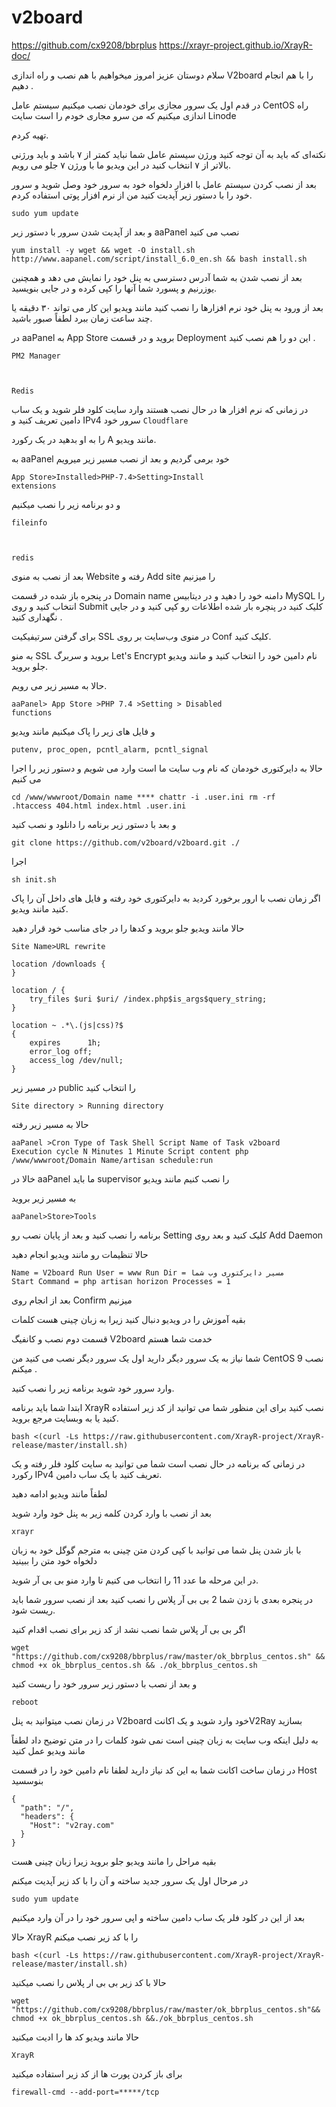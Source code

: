 # v2board
https://github.com/cx9208/bbrplus
https://xrayr-project.github.io/XrayR-doc/




سلام دوستان عزیز امروز میخواهیم با هم نصب و راه اندازی V2board را با هم انجام دهیم .

در قدم اول یک سرور مجازی برای خودمان نصب میکنیم  سیستم عامل CentOS  راه اندازی میکنیم که من سرو مجاری خودم را است سایت 
Linode

تهیه کردم.

نکته‌ای که باید به آن توجه کنید ورژن سیستم عامل شما نباید کمتر از ۷ باشد و باید ورژنی بالاتر از ۷ انتخاب کنید در این ویدیو ما با ورژن ۷ جلو می رویم.

بعد از نصب کردن سیستم عامل با افزار دلخواه خود به سرور خود وصل شوید و سرور خود را با دستور زیر آپدیت کنید من از نرم افزار پوتی استفاده کردم.

<pre class="notranslate"><code>sudo yum update</code></pre>

و بعد از آپدیت شدن سرور با دستور زیر aaPanel نصب می کنید

<pre class="notranslate"><code>yum install -y wget && wget -O install.sh http://www.aapanel.com/script/install_6.0_en.sh && bash install.sh
</code></pre>

بعد از نصب شدن به شما آدرس دسترسی به پنل خود را نمایش می دهد و همچنین یوزرنیم و پسورد شما آنها را کپی کرده و در جایی بنویسید.

بعد از ورود به پنل خود نرم افزارها را نصب کنید مانند ویدیو این کار می تواند ۳۰ دقیقه یا چند ساعت زمان ببرد لطفاً صبور باشید.

در aaPanel  به App Store بروید و در قسمت Deployment این دو را هم نصب کنید .

<code>PM2 Manager

Redis</code>

در زمانی که نرم افزار ها در حال نصب هستند وارد سایت کلود فلر شوید و یک ساب دامین تعریف کنید و IPv4 سرور خود 
<code>Cloudflare</code>

را به او بدهید در یک رکورد A مانند ویدیو.

به  aaPanel  خود برمی گردیم  و بعد از نصب مسیر زیر میرویم

<code>App Store>Installed>PHP-7.4>Setting>Install extensions</code>

و دو برنامه زیر را نصب میکنیم

<code>fileinfo

redis</code>

بعد از نصب به منوی Website رفته و Add site را میزنیم

در پنجره باز شده در قسمت Domain name دامنه خود را دهید و در دیتابیس MySQL را انتخاب کنید و روی Submit کلیک کنید در پنچره بار شده اطلاعات رو کپی کنید و در جایی نگهداری کنید .

برای گرفتن سرتیفیکیت SSL در منوی وب‌سایت بر روی  Conf کلیک کنید.

به منو SSL بروید و سربرگ Let's Encrypt نام دامین خود را انتخاب کنید و مانند ویدیو جلو بروید.

حالا به مسیر زیر می رویم.

<code>aaPanel> App Store >PHP 7.4 >Setting > Disabled functions</code>

و فایل های زیر را پاک میکنیم مانند ویدیو 

<code>putenv, proc_open, pcntl_alarm, pcntl_signal</code>

حالا به دایرکتوری خودمان که نام وب سایت ما است وارد می شویم و دستور زیر را اجرا می کنیم

<code>cd /www/wwwroot/Domain name ****
chattr -i .user.ini
rm -rf .htaccess 404.html index.html .user.ini</code>

و بعد با دستور زیر برنامه را دانلود و نصب کنید 

<pre class="notranslate"><code>git clone https://github.com/v2board/v2board.git ./</code></pre>
اجرا

<pre class="notranslate"><code>sh init.sh</code></pre>
اگر زمان نصب با ارور برخورد کردید به دایرکتوری خود رفته و فایل های داخل آن را پاک کنید مانند ویدیو.

حالا مانند ویدیو جلو بروید و کدها را در جای مناسب خود قرار دهید

<code>Site Name>URL rewrite</code>

<pre class="notranslate"><code>location /downloads {
}

location / {  
    try_files $uri $uri/ /index.php$is_args$query_string;  
}

location ~ .*\.(js|css)?$
{
    expires      1h;
    error_log off;
    access_log /dev/null; 
}</code></pre>
    
در مسیر زیر public را انتخاب کنید 

<code>Site directory > Running directory</code>

حالا به مسیر زیر رفته

<code>aaPanel >Cron
Type of Task  Shell Script
 Name of Task  v2board
Execution cycle  N Minutes 1 Minute
Script content 
php /www/wwwroot/ِDomain Name/artisan schedule:run</code>

خالا در aaPanel ما باید supervisor را نصب کنیم مانند ویدیو 

به مسیر زیر بروید 

<code>aaPanel>Store>Tools</code>

برنامه را نصب کنید و بعد از پایان نصب رو Setting کلیک کنید و بعد روی Add Daemon

حالا تنظیمات رو مانند ویدیو انجام دهید 

<code>Name = V2board
Run User = www
Run Dir =  مسیر دایرکتوری وب شما
Start Command = php artisan horizon
Processes = 1</code>

بعد از انجام روی Confirm میزنیم 

بقیه آموزش را در ویدیو دنبال کنید زیرا به زبان چینی هست کلمات


قسمت دوم نصب و کانفیگ V2board  خدمت شما هستم

شما نیاز به یک سرور دیگر دارید اول یک سرور دیگر نصب می کنید  من CentOS 9  نصب میکنم .

وارد سرور خود شوید برنامه زیر را نصب کنید.

ابتدا شما باید برنامه XrayR نصب کنید برای این منظور شما می توانید از کد زیر استفاده کنید یا به وبسایت مرجع بروید.



<pre class="notranslate"><code>bash <(curl -Ls https://raw.githubusercontent.com/XrayR-project/XrayR-release/master/install.sh)</code></pre>

در زمانی که برنامه در حال نصب است شما می توانید به سایت کلود فلر رفته و یک رکورد IPv4   تعریف کنید با یک ساب دامین.

لطفاً مانند ویدیو ادامه دهید

بعد از نصب با وارد کردن کلمه زیر به پنل خود وارد شوید

<code>xrayr</code>

با باز شدن پنل شما می توانید با کپی کردن متن چینی به مترجم گوگل خود به زبان دلخواه خود متن را ببینید

در این مرحله ما عدد 11 را انتخاب می کنیم تا وارد منو  بی بی آر  شوید.

در پنجره بعدی با زدن شما 2   بی بی آر پلاس را نصب کنید بعد از نصب سرور شما باید ریست شود.

اگر بی بی آر پلاس شما نصب نشد از کد زیر برای نصب اقدام کنید 

<pre class="notranslate"><code>wget "https://github.com/cx9208/bbrplus/raw/master/ok_bbrplus_centos.sh" && chmod +x ok_bbrplus_centos.sh && ./ok_bbrplus_centos.sh</code></pre>

و بعد از نصب با دستور زیر سرور خود را ریست کنید

<code>reboot</code>

در زمان نصب میتوانید به پنل V2board  خود وارد شوید و یک اکانتV2Ray بسازید

به دلیل اینکه وب سایت به زبان چینی است نمی شود کلمات را در متن توضیح داد لطفاً مانند ویدیو عمل کنید

در زمان ساخت اکانت شما به این کد نیاز دارید لطفا نام دامین خود را در قسمت Host بنوسسید


<pre class="notranslate"><code>{
  "path": "/",
  "headers": {
    "Host": "v2ray.com"
  }
}
</code></pre>


بقیه مراحل را مانند ویدیو جلو بروید  زیرا زبان چینی هست

در مرحال اول یک سرور جدید ساخته و آن را با کد زیر آپدیت میکنم 

<pre class="notranslate"><code>sudo yum update</code></pre>

بعد از این در کلود فلر یک ساب دامین ساخته و اپی سرور خود را در آن وارد میکنیم 

حالا XrayR را با کد زیر نصب میکنم 

<pre class="notranslate"><code>bash <(curl -Ls https://raw.githubusercontent.com/XrayR-project/XrayR-release/master/install.sh)</code></pre>

حالا با کد زیر بی بی ار پلاس را نصب میکنید 

<pre class="notranslate"><code>wget "https://github.com/cx9208/bbrplus/raw/master/ok_bbrplus_centos.sh"&& chmod +x ok_bbrplus_centos.sh &&./ok_bbrplus_centos.sh</code></pre>


حالا مانند ویدیو کد ها را ادیت میکنید 

<pre class="notranslate"><code>XrayR</code></pre>

برای باز کردن پورت ها از کد زیر استفاده میکنید 

<pre class="notranslate"><code>firewall-cmd --add-port=*****/tcp<code></pre> 
